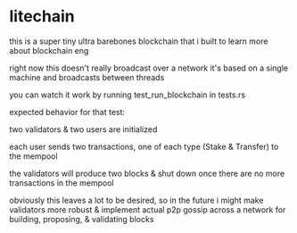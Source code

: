# litechain

this is a super tiny ultra barebones blockchain that i built to learn more about blockchain eng

right now this doesn't really broadcast over a network it's based on a single machine and broadcasts between threads

you can watch it work by running test_run_blockchain in tests.rs 

expected behavior for that test:

two validators & two users are initialized

each user sends two transactions, one of each type (Stake & Transfer) to the mempool

the validators will produce two blocks & shut down once there are no more transactions in the mempool

obviously this leaves a lot to be desired, so in the future i might make validators more robust & implement actual p2p gossip across a network for building, proposing, & validating blocks 